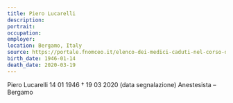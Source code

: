 ```yaml
---
title: Piero Lucarelli
description: 
portrait: 
occupation: 
employer: 
location: Bergamo, Italy
source: https://portale.fnomceo.it/elenco-dei-medici-caduti-nel-corso-dellepidemia-di-covid-19/
birth_date: 1946-01-14
death_date: 2020-03-19
---
```


Piero Lucarelli 14 01 1946 † 19 03 2020 (data segnalazione)
Anestesista – Bergamo